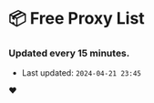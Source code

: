 # :package: Free Proxy List
### Updated every 15 minutes.

- Last updated: `2024-04-21 23:45`

:heart:
